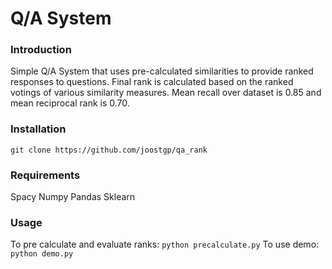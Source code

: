 # Q/A System

### Introduction
Simple Q/A System that uses pre-calculated similarities to provide ranked responses to questions. Final rank is calculated based on the ranked votings of various similarity measures. Mean recall over dataset is 0.85 and mean reciprocal rank is 0.70.

### Installation
```git clone https://github.com/joostgp/qa_rank```

### Requirements
Spacy
Numpy
Pandas
Sklearn

### Usage
To pre calculate and evaluate ranks: ```python precalculate.py```
To use demo: ```python demo.py```  
